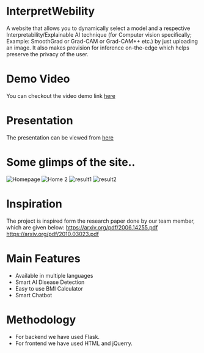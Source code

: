# InterpretWebility
A website that allows you to dynamically select a model and a respective
Interpretability/Explainable AI technique (for Computer vision specifically;
Example: SmoothGrad or Grad-CAM or Grad-CAM++ etc.) by just uploading an
image. It also makes provision for inference on-the-edge which helps
preserve the privacy of the user.

# Demo Video
You can checkout the video demo link [here](https://youtu.be/539cr67Psyg)

# Presentation
The presentation can be viewed from [here](https://docs.google.com/presentation/d/1VR76LpPpQuB7Qbr9YJKmHAj-6h-wsvbpdHpDuQsJHYU/edit?usp=sharing)

# Some glimps of the site..
![Homepage](https://user-images.githubusercontent.com/64153988/111884155-b90bb380-89e5-11eb-805a-1edb0f38fd40.png)
![Home 2](https://user-images.githubusercontent.com/64153988/111884156-bb6e0d80-89e5-11eb-81bd-5f24b9a3ac45.png)
![result1](https://user-images.githubusercontent.com/64153988/111884157-bf019480-89e5-11eb-9169-395c9002e2d7.png)
![result2](https://user-images.githubusercontent.com/64153988/111884158-c0cb5800-89e5-11eb-888f-50a19d21c565.png)

# Inspiration 
The project is inspired form the research paper done by our team member, which are given below:
https://arxiv.org/pdf/2006.14255.pdf
https://arxiv.org/pdf/2010.03023.pdf

# Main Features
- Available in multiple languages
- Smart AI Disease Detection
- Easy to use BMI Calculator
- Smart Chatbot

# Methodology
- For backend we have used Flask.
- For frontend we have used HTML and jQuerry.
